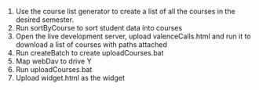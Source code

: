 1. Use the course list generator to create a list of all the courses in the desired semester.
2. Run sortByCourse to sort student data into courses
3. Open the live development server, upload valenceCalls.html and run it to download a list of courses with paths attached
4. Run createBatch to create uploadCourses.bat
5. Map webDav to drive Y
6. Run uploadCourses.bat
7. Upload widget.html as the widget